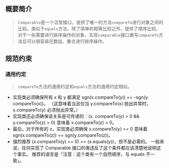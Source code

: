 ## 概要简介
> `Comparable`是一个泛型接口，提供了唯一的方法`compareTo`进行对象之间的比较。类似于`equals`方法，除了简单的相等比较之外，提供了顺序比较。<br>
> 对于一些需要进行排序操作的对象，实现`comparable`接口重写`compareTo`方法后可以很容易在数组、集合进行排序操作。
## 规范约束
### 通用约定
> `compareTo`方法的通用约定和`equals`方法的通用约定相似。
* 实现类必须确保所有 x 和 y 都满足 sgn(x.compareTo(y)) == -sgn(y. compareTo(x))。 （这意味着当且仅当 y.compareTo(x) 抛出异常时，x.compareTo(y) 必须抛出异常。）
* 实现类还必须确保该关系是可传递的：(x. compareTo(y) > 0 && y.compareTo(z) > 0) 意味着 x.compareTo(z) > 0。
* 最后，对于所有的 z，实现类必须确保 x.compareTo(y) == 0 意味着 sgn(x.compareTo(z)) == sgn(y.compareTo(z))。
* 强烈推荐 (x.compareTo(y) == 0) == (x.equals(y))，但不是必需的。 一般来说，任何实现了 Comparable 接口的类违反了这个条件都应该清楚地说明这个事实。 推荐的语言是「注意：这个类有一个自然顺序，与 equals 不一致」。
